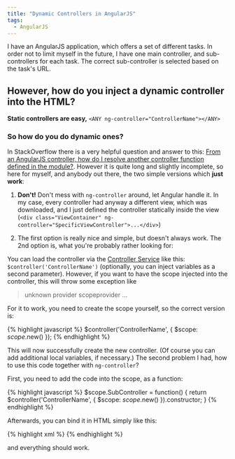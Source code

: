 ```yaml
---
title: "Dynamic Controllers in AngularJS"
tags: 
  - AngularJS
---
```


I have an AngularJS application, which offers a set of different tasks. In order not to limit myself in the future, I have one main controller, and sub-controllers for each task. The correct sub-controller is selected based on the task's URL.

## However, how do you inject a dynamic controller into the HTML?

**Static controllers are easy,** `<ANY ng-controller="ControllerName"></ANY>`

### So how do you do dynamic ones?

In StackOverflow there is a very helpful question and answer to this: [From an AngularJS controller, how do I resolve another controller function defined in the module?](http://stackoverflow.com/questions/21204371/from-an-angularjs-controller-how-do-i-resolve-another-controller-function-defin). However it is quite long and slightly incomplete, so here for myself, and anybody out there, the two simple versions which **just work**:

1. **Don't!** Don't mess with `ng-controller` around, let Angular handle it. In my case, every controller had anyway a different view, which was downloaded, and I just defined the controller statically inside the view (`<div class="ViewContainer" ng-controller="SpecificViewController">...</div>`)

2. The first option is really nice and simple, but doesn't always work. The 2nd option is, what you're probably rather looking for:

You can load the controller via the [Controller Service](https://docs.angularjs.org/api/ng/service/$controller) like this: `$controller('ControllerName')` (optionally, you can inject variables as a second parameter). However, if you want to have the scope injected into the controller, this will throw some exception like 

> unknown provider scopeprovider ...

For it to work, you need to create the scope yourself, so the correct version is:

{% highlight javascript %}
$controller('ControllerName', { $scope: $scope.$new() });
{% endhighlight %}

This will now successfully create the new controller. (Of course you can add additional local variables, if necessary.) The second problem I had, how to use this code together with `ng-controller`?

First, you need to add the code into the scope, as a function:

{% highlight javascript %}
$scope.SubController = function() {
  return $controller('ControllerName', { $scope: $scope.$new() }).constructor;
}
{% endhighlight %}
    
Afterwards, you can bind it in HTML simply like this:

{% highlight xml %}
<ANY ng-controller="SubController"></ANY>
{% endhighlight %}
    
and everything should work.
